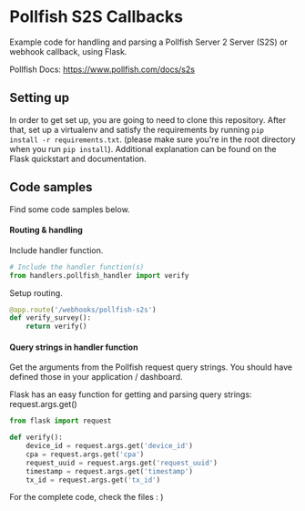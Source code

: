 # Pollfish S2S Callbacks
Example code for handling and parsing a Pollfish Server 2 Server (S2S) or webhook callback, using Flask. 

Pollfish Docs: https://www.pollfish.com/docs/s2s

## Setting up
In order to get set up, you are going to need to clone this repository. After that, set up a virtualenv and satisfy the requirements by running ``pip install -r requirements.txt``. (please make sure you're in the root directory when you run ``pip install``). Additional explanation can be found on the Flask quickstart and documentation. 

## Code samples
Find some code samples below. 

#### Routing & handling
Include handler function.
 
```python
# Include the handler function(s)
from handlers.pollfish_handler import verify
```

Setup routing. 
```python
@app.route('/webhooks/pollfish-s2s')
def verify_survey():
    return verify()
```

#### Query strings in handler function
Get the arguments from the Pollfish request query strings. You should have defined those in your application / dashboard. 

Flask has an easy function for getting and parsing query strings: request.args.get()
```python
from flask import request

def verify():
    device_id = request.args.get('device_id')
    cpa = request.args.get('cpa')
    request_uuid = request.args.get('request_uuid')
    timestamp = request.args.get('timestamp')
    tx_id = request.args.get('tx_id')
```

For the complete code, check the files : ) 
